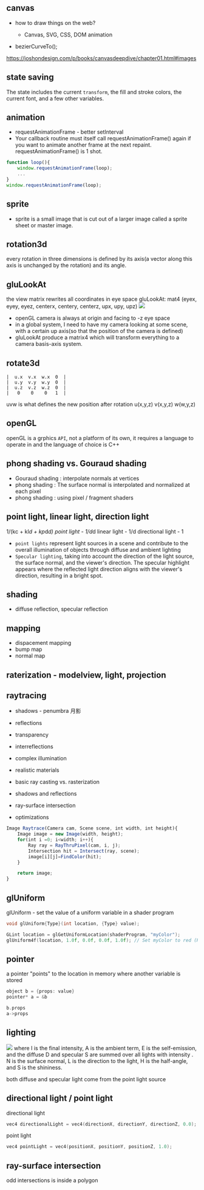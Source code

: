 ## canvas
- how to draw things on the web?
    -  Canvas, SVG, CSS, DOM animation

- bezierCurveTo();


https://joshondesign.com/p/books/canvasdeepdive/chapter01.html#images

## state saving
The state includes the current `transform`, the fill and stroke colors, the current font, and a few other variables. 

## animation
- requestAnimationFrame - better setInterval
- Your callback routine must itself call requestAnimationFrame() again if you want to animate another frame at the next repaint. requestAnimationFrame() is 1 shot.
```javascript
function loop(){
    window.requestAnimationFrame(loop);
    ...
}
window.requestAnimationFrame(loop);

```

## sprite
- sprite is a small image that is cut out of a larger image called a sprite sheet or master image.


## rotation3d
every rotation in three dimensions is defined by its axis(a vector along this axis is unchanged by the rotation) and its angle.

## gluLookAt
the view matrix rewrites all coordinates in eye space
gluLookAt: mat4 (eyex, eyey, eyez, centerx, centery, centerz, upx, upy, upz)
<img src = "./assets/gluLookAt.png"/>
- openGL camera is always at origin and facing to -z eye space
- in a global system, I need to have my camera looking at some scene, with a certain up axis(so that the position of the camera is defined)
- gluLookAt produce a matrix4 which will transform everything to a camera basis-axis system.

## rotate3d
```
|  u.x  v.x  w.x  0  |
|  u.y  v.y  w.y  0  |
|  u.z  v.z  w.z  0  |
|   0    0    0   1  |
```
uvw is what defines the new position after rotation
u(x,y,z)
v(x,y,z)
w(w,y,z)

## openGL
openGL is a grphics `API`, not a platform of its own, it requires a language to operate in and the language of choice is C++

## phong shading vs. Gouraud shading
- Gouraud shading : interpolate normals at vertices
- phong shading : The surface normal is interpolated and normalized at each pixel
 - phong shading : using pixel / fragment shaders

## point light, linear light, direction light
1/(kc + kl*d + kp*d*d)
point light - 1/d*d
linear light - 1/d
directional light - 1

- `point lights` represent light sources in a scene and contribute to the overall illumination of objects through diffuse and ambient lighting
-  `Specular lighting`, taking into account the direction of the light source, the surface normal, and the viewer's direction. The specular highlight appears where the reflected light direction aligns with the viewer's direction, resulting in a bright spot.
## shading
- diffuse reflection, specular reflection 

## mapping
- dispacement mapping
- bump map
- normal map

## raterization - modelview, light, projection
## raytracing
- shadows - penumbra 月影
- reflections
- transparency
- interreflections
- complex illumination
- realistic materials

- basic ray casting vs. rasterization
- shadows and reflections
- ray-surface intersection
- optimizations

```javascript
Image Raytrace(Camera cam, Scene scene, int width, int height){
    Image image = new Image(width, height);
    for(int i =0; i<width; i++){
        Ray ray = RayThruPixel(cam, i, j);
        Intersection hit = Intersect(ray, scene);
        image[i][j]=FindColor(hit);
    }

    return image;
}

```

## glUniform

glUniform  - set the value of a uniform variable in a shader program

```c
void glUniform{Type}(int location, {Type} value);
```

```c
GLint location = glGetUniformLocation(shaderProgram, "myColor");
glUniform4f(location, 1.0f, 0.0f, 0.0f, 1.0f); // Set myColor to red (R=1, G=0, B=0, A=1)
```

## pointer
a pointer "points" to the location in memory where another variable is stored
```c++
object b = {props: value}
pointer* a = &b

b.props
a->props
```
## lighting
<img src = "./assets/lighting.png"/>
where I is the final intensity, A is the ambient term, E is the self-emission, and the diffuse D and specular S are summed over all lights  with intensity . N is the surface normal, L is the direction to the light, H is the half-angle, and S is the shininess.

 both diffuse and specular light come from the point light source

 ## directional light / point light
 directional light
 ```c
 vec4 directionalLight = vec4(directionX, directionY, directionZ, 0.0);
 ```
 point light
 ```c
 vec4 pointLight = vec4(positionX, positionY, positionZ, 1.0);
 ```

## ray-surface intersection
odd intersections is inside a polygon